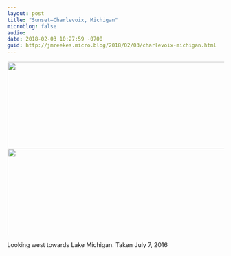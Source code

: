 ```yaml
---
layout: post
title: "Sunset—Charlevoix, Michigan"
microblog: false
audio: 
date: 2018-02-03 10:27:59 -0700
guid: http://jmreekes.micro.blog/2018/02/03/charlevoix-michigan.html
---
```



<a href="http://www.jmreekes.com/uploads/2018/4bea0fd11d.jpg"><img src="http://www.jmreekes.com/uploads/2018/4bea0fd11d.jpg" width="600" height="600" style="max-height: 200px; width: auto; padding: 1px;" /></a><a href="http://www.jmreekes.com/uploads/2018/b97c3ebf0f.jpg"><img src="http://www.jmreekes.com/uploads/2018/b97c3ebf0f.jpg" width="600" height="600" style="max-height: 200px; width: auto; padding: 1px;" /></a>

Looking west towards Lake Michigan. Taken July 7, 2016




